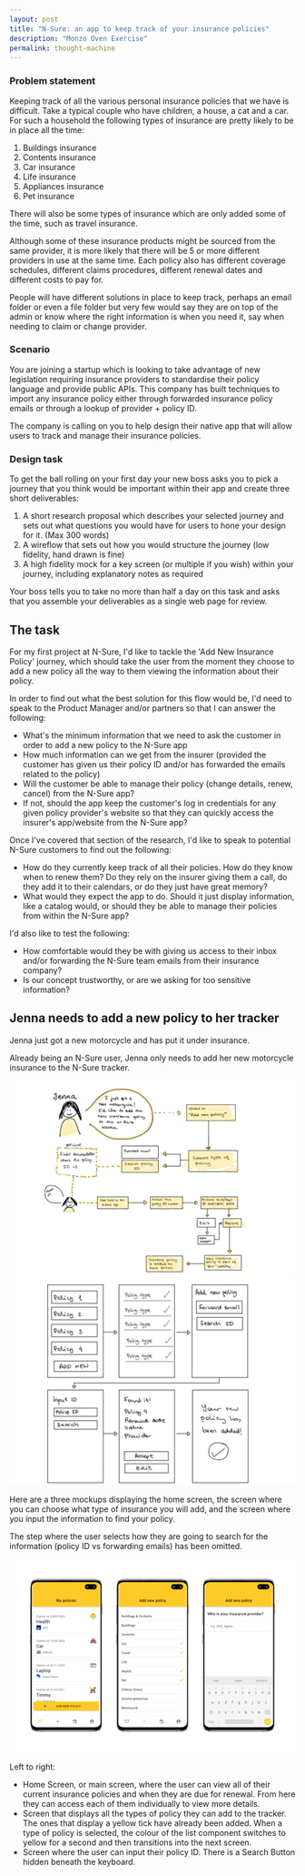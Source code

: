 ```yaml
---
layout: post
title: "N-Sure: an app to keep track of your insurance policies"
description: "Monzo Oven Exercise"
permalink: thought-machine
---
```


### Problem statement

Keeping track of all the various personal insurance policies that we have is difficult. Take a typical couple who have children, a house, a cat and a car. For such a household the following types of insurance are pretty likely to be in place all the time:

1. Buildings insurance
2. Contents insurance
3. Car insurance
4. Life insurance
5. Appliances insurance
6. Pet insurance

There will also be some types of insurance which are only added some of the time, such as travel insurance​.

Although some of these insurance products might be sourced from the same provider, it is more likely that there will be 5 or more different providers in use at the same time. Each policy also has different coverage schedules, different claims procedures, different renewal dates and different costs to pay for.

People will have different solutions in place to keep track, perhaps an email folder or even a file folder but very few would say they are on top of the admin or know where the right information is when you need it, say when needing to claim or change provider.

### Scenario

You are joining a startup which is looking to take advantage of new legislation requiring insurance providers to standardise their policy language and provide public APIs. This company has built techniques to import any insurance policy either through forwarded insurance policy emails or through a lookup of provider + policy ID.

The company is calling on you to help design their native app that will allow users to track and manage their insurance policies.

### Design task

To get the ball rolling on your first day your new boss asks you to pick a journey that you think would be important within their app and create three short deliverables:

1. A short research proposal which describes your selected journey and sets out what questions you would have for users to hone your design for it. (Max 300 words)
2. A wireflow that sets out how you would structure the journey (low fidelity, hand drawn is fine)
3. A high fidelity mock for a key screen (or multiple if you wish) within your journey, including explanatory notes as required

Your boss tells you to take no more than half a day on this task and asks that you assemble your deliverables as a single web page for review.

## The task

For my first project at N-Sure, I'd like to tackle the 'Add New Insurance Policy' journey, which should take the user from the moment they choose to add a new policy all the way to them viewing the information about their policy.

In order to find out what the best solution for this flow would be, I'd need to speak to the Product Manager and/or partners so that I can answer the following:

- What's the minimum information that we need to ask the customer in order to add a new policy to the N-Sure app
- How much information can we get from the insurer (provided the customer has given us their policy ID and/or has forwarded the emails related to the policy)
- Will the customer be able to manage their policy (change details, renew, cancel) from the N-Sure app?
- If not, should the app keep the customer's log in credentials for any given policy provider's website so that they can quickly access the insurer's app/website from the N-Sure app?

Once I've covered that section of the research, I'd like to speak to potential N-Sure customers to find out the following:

- How do they currently keep track of all their policies. How do they know when to renew them? Do they rely on the insurer giving them a call, do they add it to their calendars, or do they just have great memory?
- What would they expect the app to do. Should it just display information, like a catalog would, or should they be able to manage their policies from within the N-Sure app?

I'd also like to test the following:

- How comfortable would they be with giving us access to their inbox and/or forwarding the N-Sure team emails from their insurance company?
- Is our concept trustworthy, or are we asking for too sensitive information?

## Jenna needs to add a new policy to her tracker

Jenna just got a new motorcycle and has put it under insurance.

Already being an N-Sure user, Jenna only needs to add her new motorcycle insurance to the N-Sure tracker.

![](images/case_studies/n-sure/flows.png)
![](images/case_studies/n-sure/wireflows.png)

Here are a three mockups displaying the home screen, the screen where you can choose what type of insurance you will add, and the screen where you input the information to find your policy.

The step where the user selects how they are going to search for the information (policy ID vs forwarding emails) has been omitted.

![](images/case_studies/n-sure/insurancemockup.png)

Left to right:

- Home Screen, or main screen, where the user can view all of their current insurance policies and when they are due for renewal. From here they can access each of them individually to view more details.
- Screen that displays all the types of policy they can add to the tracker. The ones that display a yellow tick have already been added. When a type of policy is selected, the colour of the list component switches to yellow for a second and then transitions into the next screen.
- Screen where the user can input their policy ID. There is a Search Button hidden beneath the keyboard.

